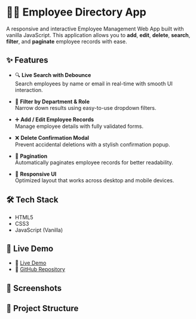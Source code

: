 # 🧑‍💼 Employee Directory App

A responsive and interactive Employee Management Web App built with vanilla JavaScript. This application allows you to **add**, **edit**, **delete**, **search**, **filter**, and **paginate** employee records with ease.

## ✨ Features

- 🔍 **Live Search with Debounce**  
  Search employees by name or email in real-time with smooth UI interaction.

- 📂 **Filter by Department & Role**  
  Narrow down results using easy-to-use dropdown filters.

- ➕ **Add / Edit Employee Records**  
  Manage employee details with fully validated forms.

- ❌ **Delete Confirmation Modal**  
  Prevent accidental deletions with a stylish confirmation popup.

- 📄 **Pagination**  
  Automatically paginates employee records for better readability.

- 📱 **Responsive UI**  
  Optimized layout that works across desktop and mobile devices.

## 🛠️ Tech Stack

- HTML5  
- CSS3  
- JavaScript (Vanilla)

## 🚀 Live Demo

- 🔗 [Live Demo](https://employee-profile-six.vercel.app/)
- 🔗 [GitHub Repository](https://github.com/yourusername/employee-directory-app)

## 📸 Screenshots

<!-- Add screenshot images here -->
<!-- ![Dashboard View](link-to-image) -->
<!-- ![Form Modal](link-to-image) -->

## 📂 Project Structure


